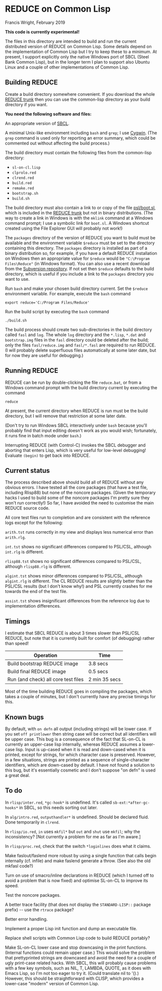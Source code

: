 REDUCE on Common Lisp
=====================

Francis Wright, February 2019

**This code is currently experimental!**

The files in this directory are intended to build and run the current
distributed version of REDUCE on Common Lisp.  Some details depend on
the implementation of Common Lisp but I try to keep these to a
minimum.  At present, I support explicitly only the native Windows
port of SBCL (Steel Bank Common Lisp), but in the longer term I plan
to support also Ubuntu Linux and a couple of other implementations of
Common Lisp.

Building REDUCE
---------------

Create a build directory somewhere convenient.  If you download the
whole [REDUCE
trunk](https://sourceforge.net/p/reduce-algebra/code/HEAD/tree/trunk/)
then you can use the common-lisp directory as your build directory if
you want.

**You need the following software and files:**

An appropriate version of [SBCL](http://www.sbcl.org/).

A minimal Unix-like environment including `bash` and `grep`; I use
[Cygwin](https://cygwin.com/).  (The `grep` command is used only for
reporting an error summary, which could be commented out without
affecting the build process.)

The build directory must contain the following files from the
common-lisp directory:

* `sl-on-cl.lisp`
* `clprolo.red`
* `clrend.red`
* `build.red`
* `remake.red`
* `bootstrap.sh`
* `build.sh`

The build directory must also contain a link to or copy of the file
[psl/boot.sl](https://sourceforge.net/p/reduce-algebra/code/HEAD/tree/trunk/psl/boot.sl),
which is included in the [REDUCE
trunk](https://sourceforge.net/p/reduce-algebra/code/HEAD/tree/trunk/)
but not in binary distributions.  (The way to create a link in Windows
is with the `mklink` command at a Windows command prompt; I use a
symbolic link for `boot.sl`.  A Windows shortcut created using the
File Explorer GUI will probably not work!)

The `packages` directory of the version of REDUCE you want to build
must be available and the environment variable `$reduce` must be set
to the directory containing this directory.  The `packages` directory
is installed as part of a binary distribution so, for example, if you
have a default REDUCE installation on Windows then an appropriate
value for `$reduce` would be `"C:\Program Files\Reduce"` (in Windows
format).  You can also use a recent download from the [Subversion
repository](https://sourceforge.net/p/reduce-algebra/code/HEAD/tree/trunk/).
If not set then `$reduce` defaults to the build directory, which is
useful if you include a link to the `packages` directory you want to
use.

Run `bash` and make your chosen build directory current.  Set the
`$reduce` environment variable.  For example, execute the `bash`
command

	export reduce='C:/Program Files/Reduce'

Run the build script by executing the `bash` command

	./build.sh

The build process should create two sub-directories in the build
directory called `fasl` and `log`.  The whole `log` directory and the
`*.lisp`, `*.dat` and `bootstrap.img` files in the `fasl` directory
could be deleted after the build; only the files `fasl/reduce.img` and
`fasl/*.fasl` are required to run REDUCE.  (I will probably delete
superfluous files automatically at some later date, but for now they
are useful for debugging.)

Running REDUCE
--------------

REDUCE can be run by double-clicking the file `reduce.bat`, or from a
Windows command prompt with the build directory current by executing
the command

	reduce

At present, the current directory when REDUCE is run must be the build
directory, but I will remove that restriction at some later date.

(Don't try to run Windows SBCL interactively under `bash` because
you'll probably find that input editing doesn't work as you would
wish; fortunately, it runs fine in batch mode under `bash`.)

Interrupting REDUCE (with Control-C) invokes the SBCL debugger and
aborting that enters Lisp, which is very useful for low-level
debugging!  Evaluate `(begin)` to get back into REDUCE.

Current status
--------------

The process described above should build all of REDUCE without any
obvious errors.  I have tested all the core packages (that have a test
file, including Rlisp88) but none of the noncore packages.  (Given the
temporary hacks I used to build some of the noncore packages I'm
pretty sure they won't run correctly!)  So far, I have avoided the
need to customise the main REDUCE source code.

All core test files run to completion and are consistent with the
reference logs except for the following:

`arith.tst` runs correctly in my view and displays less numerical
error than `arith.rlg`.

`int.tst` shows no significant differences compared to PSL/CSL,
although `int.rlg` is different.

`rlisp88.tst` shows no significant differences compared to PSL/CSL,
although `rlisp88.rlg` is different.

`algint.tst` shows minor differences compared to PSL/CSL, although
`algint.rlg` is different.  The CL REDUCE results are slightly better
than the PSL/CSL results (but I don't know why!) and PSL currently
crashes for me towards the end of the test file.

`assist.tst` shows insignificant differences from the reference log
due to implementation differences.

Timings
-------

I estimate that SBCL REDUCE is about 3 times slower than PSL/CSL
REDUCE, but note that it is currently built for comfort (of debugging)
rather than speed!

Operation                           | Time
------------------------------------|--------------
Build bootstrap REDUCE image        | 3.8 secs
Build final REDUCE image            | 0.5 secs
Run (and check) all core test files | 2 min 35 secs

Most of the time building REDUCE goes in compiling the packages, which
takes a couple of minutes, but I don't currently have any precise
timings for this.

Known bugs
----------

By default, with `on defn` all output (including strings) will be
lower case.  If you set `off printlower` then string case will be
correct but all identifiers will be upper case.  This bug is a
consequence of the fact that SL-on-CL is currently an upper-case lisp
internally, whereas REDUCE assumes a lower-case lisp.  Input is
up-cased when it is read and down-cased when it is printed, except for
strings, for which character case is preserved.  However, in a few
situations, strings are printed as a sequence of single-character
identifiers, which are down-cased by default.  I have not found a
solution to this bug, but it's essentially cosmetic and I don't
suppose "on defn" is used a great deal.

To do
-----

In `rlisp/inter.red`, `*gc-hook*` is undefined.  It's called
`sb-ext:*after-gc-hooks*` in SBCL, so this needs sorting out later.

In `alg/intro.red`, `outputhandler*` is undefined. Should be declared
fluid. Done temporarily in `clrend`.

In `rlisp/io.red`, `in` uses `mkfil*` but `out` and `shut` use
`mkfil`; why the inconsistency?  [Not currently a problem for me as
far as I'm aware.]

In `rlisp/proc.red`, check that the switch `*loginlines` does what it
claims.

Make faslout/faslend more robust by using a single function that calls
begin internally (cf. infile) and make faslend generate a throw.  (See
also the old mkfasl code?)

Turn on use of smacro/inline declarations in REDUCE (which I turned
off to avoid a problem that is now fixed) and optimise SL-on-CL to
improve its speed.

Test the noncore packages.

A better trace facility (that does not display the `STANDARD-LISP::`
package prefix) -- use the `rtrace` package?

Better error handling.

Implement a proper Lisp init function and dump an executable file.

Replace shell scripts with Common Lisp code to build REDUCE portably?

Make SL-on-CL lower case and stop downcasing in the print functions.
(Internal functions could remain upper case.)  This would solve the
problem that prettyprinted strings are downcased and avoid the need
for a couple of ugly print-case related hacks.  With SBCL, this will
probably cause problems with a few key symbols, such as NIL, T,
LAMBDA, QUOTE, as it does with Emacs Lisp, so I'm not too eager to try
it.  (Could translate nil to '().)  However, this should be
straightforward with CLISP, which provides a lower-case "modern"
version of Common Lisp.
